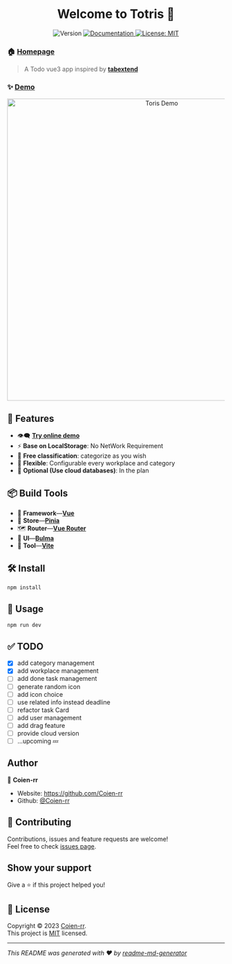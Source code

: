 <h1 align="center">Welcome to Totris 👋</h1>

<p align="center">
  <img alt="Version" src="https://img.shields.io/badge/version-0.0.33-blue.svg?cacheSeconds=2592000" />
  <a href="documenturl" target="_blank">
    <img alt="Documentation" src="https://img.shields.io/badge/documentation-yes-brightgreen.svg" />
  </a>
  <a href="License url" target="_blank">
    <img alt="License: MIT" src="https://img.shields.io/badge/License-MIT-yellow.svg" />
  </a>
</p>

### 🏠 [**Homepage**](https://github.com/Coien-rr/Totris)

> A Todo vue3 app inspired by [**tabextend**](https://www.tabextend.com/)

### ✨ [**Demo**](https://coien-rr.github.io/Totris)

<p align="center">
  <img width="700" src="https://user-images.githubusercontent.com/83146518/216296846-947bb43e-2882-45bf-b351-0283abe09fe9.png" alt="Toris Demo"/>
</p>

## 🦄 Features

- 👁️‍🗨️ [**Try online demo**](https://coien-rr.github.io/Totris/#/dashboard)
- ⚡ **Base on LocalStorage**: No NetWork Requirement
- 🦾 **Free classification**: categorize as you wish
- 🔩 **Flexible**: Configurable every workplace and category
- 🔌 **Optional (Use cloud databases)**: In the plan

## 📦 Build Tools

- 🦾 **Framework**—[**Vue**](https://vuejs.org)
- 🍍 **Store**—[**Pinia**](https://pinia.vuejs.org/)
- 🗺️ **Router**—[**Vue Router**](https://router.vuejs.org/index.html)
- 🎨 **UI**—[**Bulma**](https://bulma.io/)
- 💫 **Tool**—[**Vite**](https://vitejs.dev/)

## 🛠️ Install

```sh
npm install
```

## 🚀 Usage

```sh
npm run dev
```

## ✅ TODO

- [x] add category management
- [x] add workplace management
- [ ] add done task management
- [ ] generate random icon
- [ ] add icon choice
- [ ] use related info instead deadline
- [ ] refactor task Card
- [ ] add user management
- [ ] add drag feature
- [ ] provide cloud version
- [ ] ...upcoming 💤  

## Author

🤖 **Coien-rr**

- Website: <https://github.com/Coien-rr>
- Github: [@Coien-rr](https://github.com/Coien-rr)

## 🤝 Contributing

Contributions, issues and feature requests are welcome!<br />Feel free to check [issues page](https://github.com/Coien-rr/Totris/issues).
<!-- You can also take a look at the [contributing guide](contributing guide url). -->

## Show your support

Give a ⭐️ if this project helped you!

## 📝 License

Copyright © 2023 [Coien-rr](https://github.com/Coien-rr).<br />
This project is [MIT](https://github.com/Coien-rr/Totris/blob/main/LICENSE) licensed.

***
_This README was generated with ❤️ by [readme-md-generator](https://github.com/kefranabg/readme-md-generator)_
